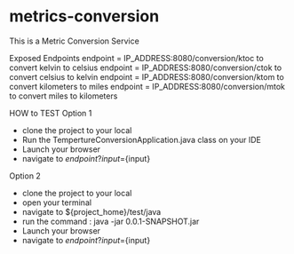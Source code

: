 # metrics-conversion
This is a Metric Conversion Service

Exposed Endpoints
endpoint = IP_ADDRESS:8080/conversion/ktoc to convert kelvin to celsius
endpoint = IP_ADDRESS:8080/conversion/ctok to convert celsius to kelvin
endpoint = IP_ADDRESS:8080/conversion/ktom to convert kilometers to miles
endpoint = IP_ADDRESS:8080/conversion/mtok to convert miles to kilometers

HOW to TEST
Option 1
  - clone the project to your local
  - Run the TempertureConversionApplication.java class on your IDE
  - Launch your browser
  - navigate to ${endpoint}?input=${input}
  
Option 2
  - clone the project to your local
  - open your terminal
  - navigate to ${project_home}/test/java
  - run the command : java -jar 0.0.1-SNAPSHOT.jar
  - Launch your browser
  - navigate to ${endpoint}?input=${input}
  
